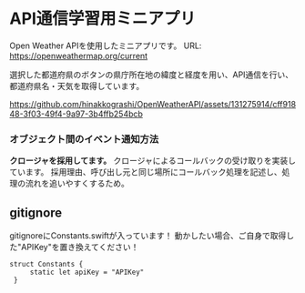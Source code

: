 # API通信学習用ミニアプリ
Open Weather APIを使用したミニアプリです。
URL: https://openweathermap.org/current

選択した都道府県のボタンの県庁所在地の緯度と経度を用い、API通信を行い、都道府県名・天気を取得しています。

https://github.com/hinakkograshi/OpenWeatherAPI/assets/131275914/cff91848-3f03-49f4-9a97-3b4ffb254bcb

### オブジェクト間のイベント通知方法
**クロージャを採用してます。**
クロージャによるコールバックの受け取りを実装しています。
採用理由、呼び出し元と同じ場所にコールバック処理を記述し、処理の流れを追いやすくするため。

## gitignore
gitignoreにConstants.swiftが入っています！
動かしたい場合、ご自身で取得した"APIKey"を置き換えてください！
```
struct Constants {
     static let apiKey = "APIKey"
 }
```
